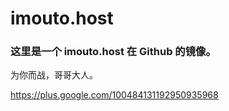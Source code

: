 imouto.host
===========

### 这里是一个 imouto.host 在 Github 的镜像。

为你而战，哥哥大人。 

https://plus.google.com/100484131192950935968
